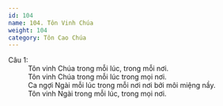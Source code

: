 ```yaml
---
id: 104
name: 104. Tôn Vinh Chúa
weight: 104
category: Tôn Cao Chúa
---
```

<dl><dt>Câu 1:</dt><dd data-verse="1">Tôn vinh Chúa trong mỗi lúc, trong mỗi nơi. <br/>Tôn vinh Chúa trong mỗi lúc trong mọi nơi. <br/>Ca ngợi Ngài mỗi lúc trong mỗi nơi nơi bởi môi miệng nầy. <br/>Tôn vinh Ngài trong mỗi lúc, trong mọi nơi. </dd></dl>
